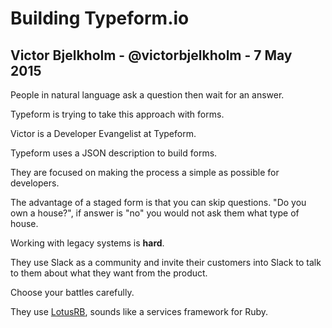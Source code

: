 # Building Typeform.io 

## Victor Bjelkholm - @victorbjelkholm - 7 May 2015

People in natural language ask a question then wait for an answer.

Typeform is trying to take this approach with forms. 

Victor is a Developer Evangelist at Typeform.

Typeform uses a JSON description to build forms.

They are focused on making the process a simple as possible for developers.

The advantage of a staged form is that you can skip questions. "Do you own a house?", if answer is "no" you would not ask them what type of house.

Working with legacy systems is **hard**.

They use Slack as a community and invite their customers into Slack to talk to them about what they want from the product.

Choose your battles carefully.

They use [LotusRB](http://lotusrb.org/), sounds like a services framework for Ruby.

